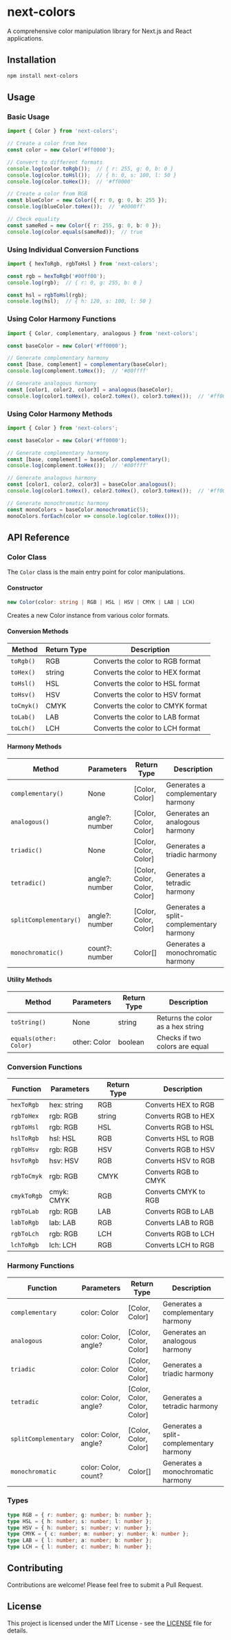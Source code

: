 # next-colors

A comprehensive color manipulation library for Next.js and React applications.

## Installation

```bash
npm install next-colors
```

## Usage

### Basic Usage

```typescript
import { Color } from 'next-colors';

// Create a color from hex
const color = new Color('#ff0000');

// Convert to different formats
console.log(color.toRgb());  // { r: 255, g: 0, b: 0 }
console.log(color.toHsl());  // { h: 0, s: 100, l: 50 }
console.log(color.toHex());  // '#ff0000'

// Create a color from RGB
const blueColor = new Color({ r: 0, g: 0, b: 255 });
console.log(blueColor.toHex());  // '#0000ff'

// Check equality
const sameRed = new Color({ r: 255, g: 0, b: 0 });
console.log(color.equals(sameRed));  // true
```

### Using Individual Conversion Functions

```typescript
import { hexToRgb, rgbToHsl } from 'next-colors';

const rgb = hexToRgb('#00ff00');
console.log(rgb);  // { r: 0, g: 255, b: 0 }

const hsl = rgbToHsl(rgb);
console.log(hsl);  // { h: 120, s: 100, l: 50 }
```

### Using Color Harmony Functions

```typescript
import { Color, complementary, analogous } from 'next-colors';

const baseColor = new Color('#ff0000');

// Generate complementary harmony
const [base, complement] = complementary(baseColor);
console.log(complement.toHex());  // '#00ffff'

// Generate analogous harmony
const [color1, color2, color3] = analogous(baseColor);
console.log(color1.toHex(), color2.toHex(), color3.toHex());  // '#ff0080', '#ff0000', '#ff8000'
```

### Using Color Harmony Methods

```typescript
import { Color } from 'next-colors';

const baseColor = new Color('#ff0000');

// Generate complementary harmony
const [base, complement] = baseColor.complementary();
console.log(complement.toHex());  // '#00ffff'

// Generate analogous harmony
const [color1, color2, color3] = baseColor.analogous();
console.log(color1.toHex(), color2.toHex(), color3.toHex());  // '#ff0080', '#ff0000', '#ff8000'

// Generate monochromatic harmony
const monoColors = baseColor.monochromatic(5);
monoColors.forEach(color => console.log(color.toHex()));
```

## API Reference

### Color Class

The `Color` class is the main entry point for color manipulations.

#### Constructor

```typescript
new Color(color: string | RGB | HSL | HSV | CMYK | LAB | LCH)
```

Creates a new Color instance from various color formats.

#### Conversion Methods

| Method     | Return Type | Description                       |
| ---------- | ----------- | --------------------------------- |
| `toRgb()`  | RGB         | Converts the color to RGB format  |
| `toHex()`  | string      | Converts the color to HEX format  |
| `toHsl()`  | HSL         | Converts the color to HSL format  |
| `toHsv()`  | HSV         | Converts the color to HSV format  |
| `toCmyk()` | CMYK        | Converts the color to CMYK format |
| `toLab()`  | LAB         | Converts the color to LAB format  |
| `toLch()`  | LCH         | Converts the color to LCH format  |

#### Harmony Methods

| Method                 | Parameters     | Return Type                  | Description                             |
| ---------------------- | -------------- | ---------------------------- | --------------------------------------- |
| `complementary()`      | None           | [Color, Color]               | Generates a complementary harmony       |
| `analogous()`          | angle?: number | [Color, Color, Color]        | Generates an analogous harmony          |
| `triadic()`            | None           | [Color, Color, Color]        | Generates a triadic harmony             |
| `tetradic()`           | angle?: number | [Color, Color, Color, Color] | Generates a tetradic harmony            |
| `splitComplementary()` | angle?: number | [Color, Color, Color]        | Generates a split-complementary harmony |
| `monochromatic()`      | count?: number | Color[]                      | Generates a monochromatic harmony       |

#### Utility Methods

| Method                 | Parameters   | Return Type | Description                       |
| ---------------------- | ------------ | ----------- | --------------------------------- |
| `toString()`           | None         | string      | Returns the color as a hex string |
| `equals(other: Color)` | other: Color | boolean     | Checks if two colors are equal    |

### Conversion Functions

| Function    | Parameters  | Return Type | Description          |
| ----------- | ----------- | ----------- | -------------------- |
| `hexToRgb`  | hex: string | RGB         | Converts HEX to RGB  |
| `rgbToHex`  | rgb: RGB    | string      | Converts RGB to HEX  |
| `rgbToHsl`  | rgb: RGB    | HSL         | Converts RGB to HSL  |
| `hslToRgb`  | hsl: HSL    | RGB         | Converts HSL to RGB  |
| `rgbToHsv`  | rgb: RGB    | HSV         | Converts RGB to HSV  |
| `hsvToRgb`  | hsv: HSV    | RGB         | Converts HSV to RGB  |
| `rgbToCmyk` | rgb: RGB    | CMYK        | Converts RGB to CMYK |
| `cmykToRgb` | cmyk: CMYK  | RGB         | Converts CMYK to RGB |
| `rgbToLab`  | rgb: RGB    | LAB         | Converts RGB to LAB  |
| `labToRgb`  | lab: LAB    | RGB         | Converts LAB to RGB  |
| `rgbToLch`  | rgb: RGB    | LCH         | Converts RGB to LCH  |
| `lchToRgb`  | lch: LCH    | RGB         | Converts LCH to RGB  |

### Harmony Functions

| Function             | Parameters           | Return Type                  | Description                             |
| -------------------- | -------------------- | ---------------------------- | --------------------------------------- |
| `complementary`      | color: Color         | [Color, Color]               | Generates a complementary harmony       |
| `analogous`          | color: Color, angle? | [Color, Color, Color]        | Generates an analogous harmony          |
| `triadic`            | color: Color         | [Color, Color, Color]        | Generates a triadic harmony             |
| `tetradic`           | color: Color, angle? | [Color, Color, Color, Color] | Generates a tetradic harmony            |
| `splitComplementary` | color: Color, angle? | [Color, Color, Color]        | Generates a split-complementary harmony |
| `monochromatic`      | color: Color, count? | Color[]                      | Generates a monochromatic harmony       |

### Types

```typescript
type RGB = { r: number; g: number; b: number };
type HSL = { h: number; s: number; l: number };
type HSV = { h: number; s: number; v: number };
type CMYK = { c: number; m: number; y: number; k: number };
type LAB = { l: number; a: number; b: number };
type LCH = { l: number; c: number; h: number };
```

## Contributing

Contributions are welcome! Please feel free to submit a Pull Request.

## License

This project is licensed under the MIT License - see the [LICENSE](LICENSE) file for details.
